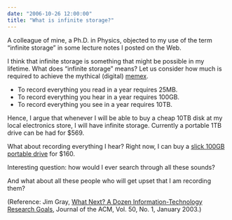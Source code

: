 ```yaml
---
date: "2006-10-26 12:00:00"
title: "What is infinite storage?"
---
```




A colleague of mine, a Ph.D. in Physics, objected to my use of the term &ldquo;infinite storage&rdquo; in some lecture notes I posted on the Web.

I think that infinite storage is something that might be possible in my lifetime. What does &ldquo;infinite storage&rdquo; means? Let us consider how much is required to achieve the mythical (digital) [memex](https://en.wikipedia.org/wiki/Memex).

- To record everything you read in a year requires 25MB.
- To record everything you hear in a year requires 100GB.
- To record everything you see in a year requires 10TB.


Hence, I argue that whenever I will be able to buy a cheap 10TB disk at my local electronics store, I will have infinite storage. Currently a portable 1TB drive can be had for $569.

What about recording everything I hear? Right now, I can buy a [slick 100GB portable drive](https://www.amazon.com/Seagate-Portable-External-Drive-9W3638-556/dp/B0006TIF2K) for $160. 

Interesting question: how would I ever search through all these sounds? 

And what about all these people who will get upset that I am recording them?

(Reference: Jim Gray, [What Next? A Dozen Information-Technology Research Goals](http://dl.acm.org/citation.cfm?id=602401&amp;dl=ACM&amp;coll=portal), Journal of the ACM, Vol. 50, No. 1, January 2003.)

